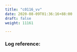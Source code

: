 ```yaml
---
title: "c0116_vv"
date: 2020-08-09T01:36:16+88:00
draft: false
weight: 11161

---
```


### Log reference: <no value>

```
